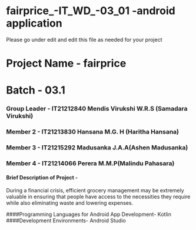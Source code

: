 # fairprice_-IT_WD_-03_01 -android application
Please go under edit and edit this file as needed for your project

# Project Name - fairprice 
# Batch - 03.1
### Group Leader - IT21212840 Mendis Virukshi W.R.S (Samadara Virukshi)
### Member 2 - IT21213830 Hansana M.G. H (Haritha Hansana)
### Member 3 - IT21215292 Madusanka J.A.A(Ashen Madusanka)
### Member 4 - IT21214066 Perera M.M.P(Malindu Pahasara)


#### Brief Description of Project -
During a financial crisis, efficient grocery management may be extremely valuable in ensuring that people have access to the necessities they require while also eliminating waste and lowering expenses. 

####Programming Languages for Android App Development- Kotlin
####Development Environments- Android Studio
